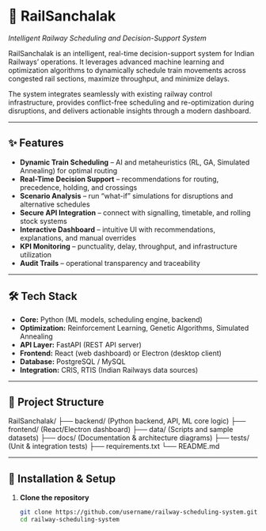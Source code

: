 # 🚆 RailSanchalak  
*Intelligent Railway Scheduling and Decision-Support System*  

RailSanchalak is an intelligent, real-time decision-support system for Indian Railways’ operations. It leverages advanced machine learning and optimization algorithms to dynamically schedule train movements across congested rail sections, maximize throughput, and minimize delays.  

The system integrates seamlessly with existing railway control infrastructure, provides conflict-free scheduling and re-optimization during disruptions, and delivers actionable insights through a modern dashboard.  

---

## ✨ Features  

- **Dynamic Train Scheduling** – AI and metaheuristics (RL, GA, Simulated Annealing) for optimal routing  
- **Real-Time Decision Support** – recommendations for routing, precedence, holding, and crossings  
- **Scenario Analysis** – run “what-if” simulations for disruptions and alternative schedules  
- **Secure API Integration** – connect with signalling, timetable, and rolling stock systems  
- **Interactive Dashboard** – intuitive UI with recommendations, explanations, and manual overrides  
- **KPI Monitoring** – punctuality, delay, throughput, and infrastructure utilization  
- **Audit Trails** – operational transparency and traceability  

---

## 🛠️ Tech Stack  

- **Core:** Python (ML models, scheduling engine, backend)  
- **Optimization:** Reinforcement Learning, Genetic Algorithms, Simulated Annealing  
- **API Layer:** FastAPI (REST API server)  
- **Frontend:** React (web dashboard) or Electron (desktop client)  
- **Database:** PostgreSQL / MySQL  
- **Integration:** CRIS, RTIS (Indian Railways data sources)  

---

## 📂 Project Structure

RailSanchalak/
├── backend/ (Python backend, API, ML core logic)
├── frontend/ (React/Electron dashboard)
├── data/ (Scripts and sample datasets)
├── docs/ (Documentation & architecture diagrams)
├── tests/ (Unit & integration tests)
├── requirements.txt
└── README.md

---

## 🚀 Installation & Setup  

1. **Clone the repository**  
   ```bash
   git clone https://github.com/username/railway-scheduling-system.git
   cd railway-scheduling-system
